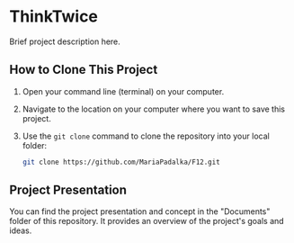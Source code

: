 # ThinkTwice

Brief project description here.

## How to Clone This Project

1. Open your command line (terminal) on your computer.

2. Navigate to the location on your computer where you want to save this project.

3. Use the `git clone` command to clone the repository into your local folder:

   ```bash
   git clone https://github.com/MariaPadalka/F12.git
   
## Project Presentation
You can find the project presentation and concept in the "Documents" folder of this repository. It provides an overview of the project's goals and ideas.
